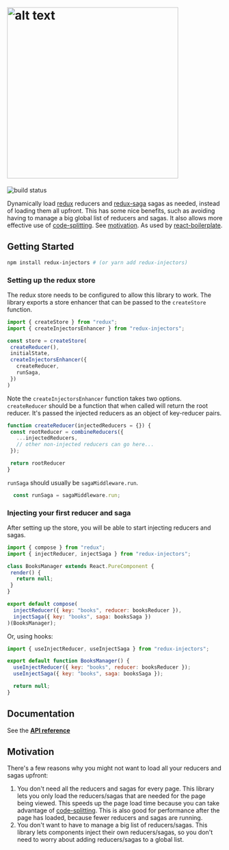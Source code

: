 # <img src="https://raw.githubusercontent.com/react-boilerplate/redux-injectors/3d1e0d2be038bc710c5f319ca680dd6a1e88d5e8/img/logo.svg?sanitize=true" alt="alt text" width="400"></img>
<img src="https://travis-ci.org/react-boilerplate/redux-injectors.svg?branch=master" alt="build status"></img>

Dynamically load [redux](https://redux.js.org/) reducers and [redux-saga](https://redux-saga.js.org/) sagas as needed, instead of loading them all upfront. This has some nice benefits, such as avoiding having to manage a big global list of reducers and sagas. It also allows more effective use of [code-splitting](https://webpack.js.org/guides/code-splitting/). See [motivation](#Motivation). As used by [react-boilerplate](https://github.com/react-boilerplate/react-boilerplate).

## Getting Started
```bash
npm install redux-injectors # (or yarn add redux-injectors)
```

### Setting up the redux store
The redux store needs to be configured to allow this library to work. The library exports a store enhancer that can be passed to the `createStore` function.
```js
import { createStore } from "redux";
import { createInjectorsEnhancer } from "redux-injectors";

const store = createStore(
 createReducer(),
 initialState,
 createInjectorsEnhancer({
   createReducer,
   runSaga,
 })
)
```

Note the `createInjectorsEnhancer` function takes two options. `createReducer` should be a function that when called will return the root reducer. It's passed the injected reducers as an object of key-reducer pairs.

```js
function createReducer(injectedReducers = {}) {
 const rootReducer = combineReducers({
   ...injectedReducers,
   // other non-injected reducers can go here...
 });

 return rootReducer
}
```

`runSaga` should usually be `sagaMiddleware.run`. 

```js
  const runSaga = sagaMiddleware.run;
```

### Injecting your first reducer and saga
After setting up the store, you will be able to start injecting reducers and sagas.
```js
import { compose } from "redux";
import { injectReducer, injectSaga } from "redux-injectors";

class BooksManager extends React.PureComponent {
 render() {
   return null;
 }
}

export default compose(
  injectReducer({ key: "books", reducer: booksReducer }),
  injectSaga({ key: "books", saga: booksSaga })
)(BooksManager);

```

Or, using hooks:
```js
import { useInjectReducer, useInjectSaga } from "redux-injectors";

export default function BooksManager() {
  useInjectReducer({ key: "books", reducer: booksReducer });
  useInjectSaga({ key: "books", saga: booksSaga });

  return null;
}
```

## Documentation
See the [**API reference**](docs/api.md)

## Motivation
There's a few reasons why you might not want to load all your reducers and sagas upfront:
1. You don't need all the reducers and sagas for every page. This library lets you only load the reducers/sagas that are needed for the page being viewed. This speeds up the page load time because you can take advantage of [code-splitting](https://webpack.js.org/guides/code-splitting/).  This is also good for performance after the page has loaded, because fewer reducers and sagas are running. 
2. You don't want to have to manage a big list of reducers/sagas. This library lets components inject their own reducers/sagas, so you don't need to worry about adding reducers/sagas to a global list.
